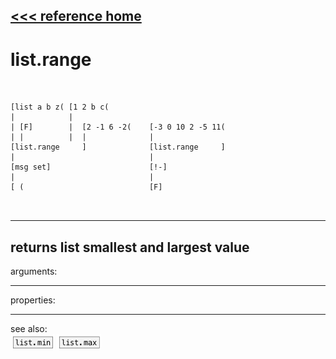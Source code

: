 [<<< reference home](ceammc_lib.md)
---

# list.range

```


[list a b z( [1 2 b c(
|            |
| [F]        |  [2 -1 6 -2(    [-3 0 10 2 -5 11(
| |          |  |              |
[list.range     ]              [list.range     ]
|                              |
[msg set]                      [!-]
|                              |
[ (                            [F]

            
```
---
returns list smallest and largest value
---
arguments:


---
properties:


---
see also:<br>
[![list.min](img/object_list.min.png)](list.min.md)
[![list.max](img/object_list.max.png)](list.max.md)
